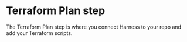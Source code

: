 # Terraform Plan step

The Terraform Plan step is where you connect Harness to your repo and add your Terraform scripts.
